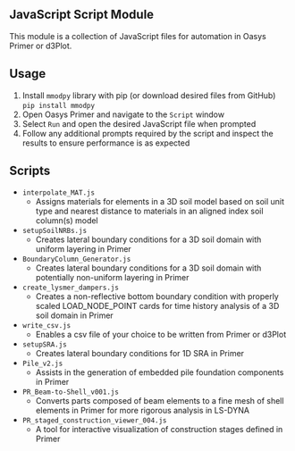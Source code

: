 ## JavaScript Script Module

This module is a collection of JavaScript files for automation in Oasys Primer or d3Plot.

## Usage
1. Install `mmodpy` library with pip (or download desired files from GitHub) <br />
`pip install mmodpy`
2. Open Oasys Primer and navigate to the `Script` window <br />
3. Select `Run` and open the desired JavaScript file when prompted <br />
4. Follow any additional prompts required by the script and inspect the results to ensure performance is as expected <br />

## Scripts
* `interpolate_MAT.js` 
  - Assigns materials for elements in a 3D soil model based on soil unit type and nearest distance to materials in an aligned index soil column(s) model  <br />
* `setupSoilNRBs.js`
  - Creates lateral boundary conditions for a 3D soil domain with uniform layering in Primer <br />
* `BoundaryColumn_Generator.js`
  - Creates lateral boundary conditions for a 3D soil domain with potentially non-uniform layering in Primer <br />
* `create_lysmer_dampers.js` 
  - Creates a non-reflective bottom boundary condition with properly scaled LOAD_NODE_POINT cards for time history analysis of a 3D soil domain in Primer <br />
* `write_csv.js` 
  - Enables a csv file of your choice to be written from Primer or d3Plot <br />
* `setupSRA.js` 
  - Creates lateral boundary conditions for 1D SRA in Primer <br />
* `Pile_v2.js` 
  - Assists in the generation of embedded pile foundation components in Primer <br />
* `PR_Beam-to-Shell_v001.js` 
  - Converts parts composed of beam elements to a fine mesh of shell elements in Primer for more rigorous analysis in LS-DYNA <br />
* `PR_staged_construction_viewer_004.js`
  - A tool for interactive visualization of construction stages defined in Primer <br />
